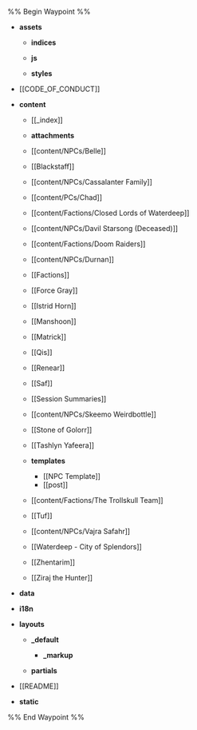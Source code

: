 %% Begin Waypoint %%
- **assets**
	- **indices**
	- **js**

	- **styles**

- [[CODE_OF_CONDUCT]]
- **content**
	- [[_index]]
	- **attachments**

	- [[content/NPCs/Belle]]
	- [[Blackstaff]]
	- [[content/NPCs/Cassalanter Family]]
	- [[content/PCs/Chad]]
	- [[content/Factions/Closed Lords of Waterdeep]]
	- [[content/NPCs/Davil Starsong (Deceased)]]
	- [[content/Factions/Doom Raiders]]
	- [[content/NPCs/Durnan]]
	- [[Factions]]
	- [[Force Gray]]
	- [[Istrid Horn]]
	- [[Manshoon]]
	- [[Matrick]]
	- [[Qis]]
	- [[Renear]]
	- [[Saf]]
	- [[Session Summaries]]
	- [[content/NPCs/Skeemo Weirdbottle]]
	- [[Stone of Golorr]]
	- [[Tashlyn Yafeera]]
	- **templates**
		- [[NPC Template]]
		- [[post]]
	- [[content/Factions/The Trollskull Team]]
	- [[Tuf]]
	- [[content/NPCs/Vajra Safahr]]
	- [[Waterdeep - City of Splendors]]
	- [[Zhentarim]]
	- [[Ziraj the Hunter]]
- **data**

- **i18n**

- **layouts**
	- **_default**
		- **_markup**

	- **partials**

- [[README]]
- **static**


%% End Waypoint %%
